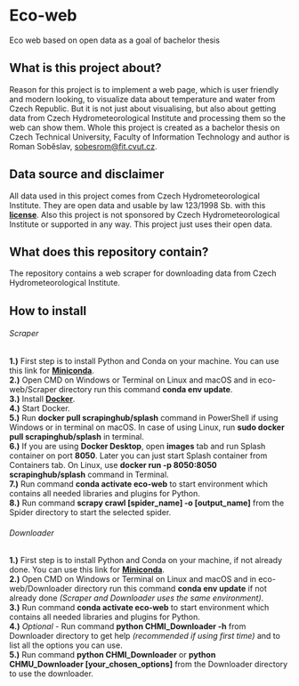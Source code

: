 # Eco-web
Eco web based on open data as a goal of bachelor thesis

## What is this project about?

Reason for this project is to implement a web page, which is user friendly and modern looking, to visualize data about temperature and water from Czech Republic.
But it is not just about visualising, but also about getting data from Czech Hydrometeorological Institute and processing them so the web can show them. Whole this project
is created as a bachelor thesis on Czech Technical University, Faculty of Information Technology and author is Roman Soběslav, <sobesrom@fit.cvut.cz>.

## Data source and disclaimer

All data used in this project comes from Czech Hydrometeorological Institute. They are open data and usable by law 123/1998 Sb. 
with this **[license](http://portal.chmi.cz/files/portal/docs/meteo/ok/denni_data/Podminky_uziti_udaju.pdf)**. Also this project is not sponsored by 
Czech Hydrometeorological Institute or supported in any way. This project just uses their open data.

## What does this repository contain?

The repository contains a web scraper for downloading data from Czech Hydrometeorological Institute.

## How to install

###### Scraper
**1.)** First step is to install Python and Conda on your machine. You can use this link for **[Miniconda](https://docs.conda.io/en/latest/miniconda.html)**.\
**2.)** Open CMD on Windows or Terminal on Linux and macOS and in eco-web/Scraper directory run this command **conda env update**.\
**3.)** Install **[Docker](https://www.docker.com/products/docker-desktop)**.\
**4.)** Start Docker.\
**5.)** Run **docker pull scrapinghub/splash** command in PowerShell if using Windows or in terminal on macOS. In case of using Linux, run **sudo docker pull scrapinghub/splash**
in terminal.\
**6.)** If you are using **Docker Desktop**, open **images** tab and run Splash container on port **8050**. Later you can just start Splash container from Containers tab. On Linux, use **docker run -p 8050:8050 scrapinghub/splash** command in Terminal.\
**7.)** Run command **conda activate eco-web** to start environment which contains all needed libraries and plugins for Python.\
**8.)** Run command **scrapy crawl [spider_name] -o [output_name]** from the Spider directory to start the selected spider.

###### Downloader
**1.)** First step is to install Python and Conda on your machine, if not already done. You can use this link for **[Miniconda](https://docs.conda.io/en/latest/miniconda.html)**.\
**2.)** Open CMD on Windows or Terminal on Linux and macOS and in eco-web/Downloader directory run this command **conda env update** if not already done *(Scraper and Downloader uses the same environment)*.\
**3.)** Run command **conda activate eco-web** to start environment which contains all needed libraries and plugins for Python.\
**4.)** *Optional* - Run command **python CHMI_Downloader -h** from Downloader directory to get help  *(recommended if using first time)* and to list all the options you can use.\
**5.)** Run command **python CHMI_Downloader** or **python CHMU_Downloader [your_chosen_options]** from the Downloader directory to use the downloader.
